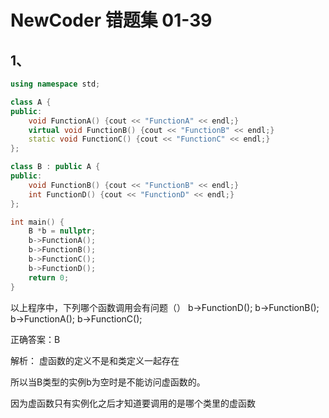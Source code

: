 # NewCoder 错题集 01-39

## 1、

```cpp
using namespace std;

class A {
public:
    void FunctionA() {cout << "FunctionA" << endl;}
    virtual void FunctionB() {cout << "FunctionB" << endl;}
    static void FunctionC() {cout << "FunctionC" << endl;}
};

class B : public A {
public:
    void FunctionB() {cout << "FunctionB" << endl;}
    int FunctionD() {cout << "FunctionD" << endl;}
};

int main() {
    B *b = nullptr;
    b->FunctionA();
    b->FunctionB();
    b->FunctionC();
    b->FunctionD();
    return 0;
}
```

以上程序中，下列哪个函数调用会有问题（）
b->FunctionD();
b->FunctionB();
b->FunctionA();
b->FunctionC();

正确答案：B

解析：
虚函数的定义不是和类定义一起存在

所以当B类型的实例b为空时是不能访问虚函数的。

因为虚函数只有实例化之后才知道要调用的是哪个类里的虚函数
